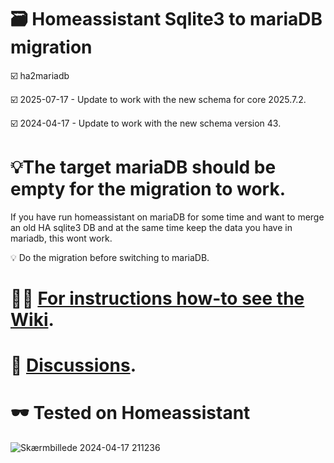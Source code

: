 # 🗃️ Homeassistant Sqlite3 to mariaDB migration

☑️  ha2mariadb

☑️   2025-07-17 - Update to work with the new schema for core 2025.7.2.

☑️   2024-04-17 - Update to work with the new schema version 43.

# 💡The target mariaDB should be empty for the migration to work.

If you have run homeassistant on mariaDB for some time and want to merge an old HA sqlite3 DB and at the same time keep the data you have in mariadb, this wont work.

💡 Do the migration before switching to mariaDB.

# 😮‍💨 [For instructions how-to see the Wiki](https://github.com/JacobsenKim/ha2mariadb/wiki).

# 🏓 [Discussions](https://github.com/JacobsenKim/ha2mariadb/discussions).

# 🕶️ Tested on Homeassistant

![Skærmbillede 2024-04-17 211236](https://github.com/JacobsenKim/ha2mariadb/assets/157890151/a194a19b-bbe8-47a7-ada4-0e96e088e49e)

